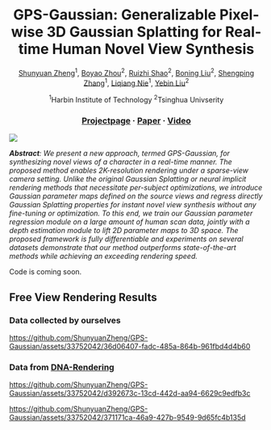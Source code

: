 <div align="center">

# <b>GPS-Gaussian</b>: Generalizable Pixel-wise 3D Gaussian Splatting for Real-time Human Novel View Synthesis

[Shunyuan Zheng](https://shunyuanzheng.github.io)<sup>1</sup>, [Boyao Zhou](https://morpheo.inrialpes.fr/people/zhou)<sup>2</sup>, [Ruizhi Shao](https://dsaurus.github.io/saurus)<sup>2</sup>, [Boning Liu](https://scholar.google.com/citations?user=PG1mUewAAAAJ)<sup>2</sup>, [Shengping Zhang](http://homepage.hit.edu.cn/zhangshengping)<sup>1</sup>, [Liqiang Nie](https://liqiangnie.github.io)<sup>1</sup>, [Yebin Liu](https://www.liuyebin.com)<sup>2</sup>

<sup>1</sup>Harbin Institute of Technology <sup>2</sup>Tsinghua Univserity

### [Projectpage](shunyuanzheng.github.io/GPS-Gaussian) · [Paper](https://arxiv.org/pdf/xxx.pdf) · [Video](https://youtu.be/TBIekcqt0j0)

</div>

<img src="https://shunyuanzheng.github.io/assets/GPS-Gaussian/images/teaser.png">

***Abstract**: We present a new approach, termed GPS-Gaussian, for synthesizing novel views of a character in a real-time manner. The proposed method enables 2K-resolution rendering under a sparse-view camera setting. Unlike the original Gaussian Splatting or neural implicit rendering methods that necessitate per-subject optimizations, we introduce Gaussian parameter maps defined on the source views and regress directly Gaussian Splatting properties for instant novel view synthesis without any fine-tuning or optimization. To this end, we train our Gaussian parameter regression module on a large amount of human scan data, jointly with a depth estimation module to lift 2D parameter maps to 3D space. The proposed framework is fully differentiable and experiments on several datasets demonstrate that our method outperforms state-of-the-art methods while achieving an exceeding rendering speed.*

Code is coming soon.

## Free View Rendering Results
### Data collected by ourselves

https://github.com/ShunyuanZheng/GPS-Gaussian/assets/33752042/36d06407-fadc-485a-864b-961fbd4d4b60

### Data from [DNA-Rendering](https://dna-rendering.github.io/)

https://github.com/ShunyuanZheng/GPS-Gaussian/assets/33752042/d392673c-13cd-442d-aa94-6629c9edfb3c

https://github.com/ShunyuanZheng/GPS-Gaussian/assets/33752042/371171ca-46a9-427b-9549-9d65fc4b135d

